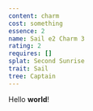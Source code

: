 ```yaml
---
content: charm
cost: something
essence: 2
name: Sail e2 Charm 3
rating: 2
requires: []
splat: Second Sunrise
trait: Sail
tree: Captain
---
```


Hello **world**!
